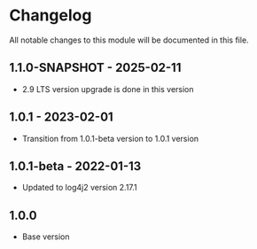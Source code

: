 # Changelog

All notable changes to this module will be documented in this file.

## 1.1.0-SNAPSHOT - 2025-02-11
- 2.9 LTS version upgrade is done in this version

## 1.0.1 - 2023-02-01

- Transition from 1.0.1-beta version to 1.0.1 version

## 1.0.1-beta - 2022-01-13

- Updated to log4j2 version 2.17.1

## 1.0.0

- Base version
